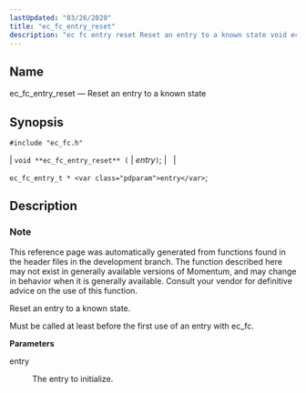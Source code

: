 ```yaml
---
lastUpdated: "03/26/2020"
title: "ec_fc_entry_reset"
description: "ec fc entry reset Reset an entry to a known state void ec fc entry reset entry ec fc entry t entry This reference page was automatically generated from functions found in the header files in the development branch The function described here may not exist in generally available versions..."
---
```


<a name="apis.ec_fc_entry_reset"></a> 
## Name

ec_fc_entry_reset — Reset an entry to a known state

## Synopsis

`#include "ec_fc.h"`

| `void **ec_fc_entry_reset** (` | <var class="pdparam">entry</var>`)`; |   |

`ec_fc_entry_t * <var class="pdparam">entry</var>`;<a name="idp52155376"></a> 
## Description

### Note

This reference page was automatically generated from functions found in the header files in the development branch. The function described here may not exist in generally available versions of Momentum, and may change in behavior when it is generally available. Consult your vendor for definitive advice on the use of this function.

Reset an entry to a known state.

Must be called at least before the first use of an entry with ec_fc.

**<a name="idp52158752"></a> Parameters**

<dl class="variablelist">

<dt>entry</dt>

<dd>

The entry to initialize.

</dd>

</dl>